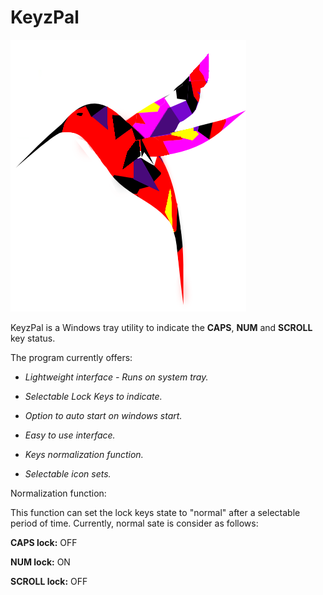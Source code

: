 # **KeyzPal**
![alt text](https://raw.githubusercontent.com/limbo666/KeyzPal/master/Resources/KeyzPal.png)

KeyzPal is a Windows tray utility to indicate the **CAPS**, **NUM** and **SCROLL** key status. 



The program currently offers:

- *Lightweight interface - Runs on system tray.*

- *Selectable Lock Keys to indicate.*

- *Option to auto start on windows start.*

- *Easy to use interface.*

- *Keys normalization function.*

- *Selectable icon sets.*  

  

Normalization function: 

This function can set the lock keys state to "normal" after a selectable period of time. Currently, normal sate is consider as follows: 

**CAPS lock:** OFF

**NUM lock:** ON

**SCROLL lock:** OFF